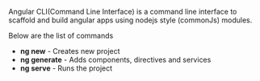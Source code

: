 Angular CLI(Command Line Interface) is a command line interface to scaffold and build angular apps using nodejs style (commonJs) modules.

Below are the list of commands

- **ng new** - Creates new project
- **ng generate** - Adds components, directives and services
- **ng serve** - Runs the project
